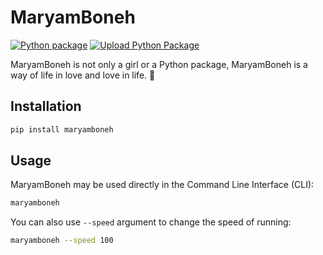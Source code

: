 # MaryamBoneh

[![Python package](https://github.com/SajjadAemmi/maryamboneh/actions/workflows/python-package.yml/badge.svg)](https://github.com/SajjadAemmi/maryamboneh/actions/workflows/python-package.yml)
[![Upload Python Package](https://github.com/SajjadAemmi/maryamboneh/actions/workflows/python-publish.yml/badge.svg)](https://github.com/SajjadAemmi/maryamboneh/actions/workflows/python-publish.yml)

MaryamBoneh is not only a girl or a Python package, MaryamBoneh is a way of life in love and love in life. 💚

## Installation

```bash
pip install maryamboneh
```

## Usage

MaryamBoneh may be used directly in the Command Line Interface (CLI):

```bash
maryamboneh
```

You can also use `--speed` argument to change the speed of running:

```bash
maryamboneh --speed 100
```
